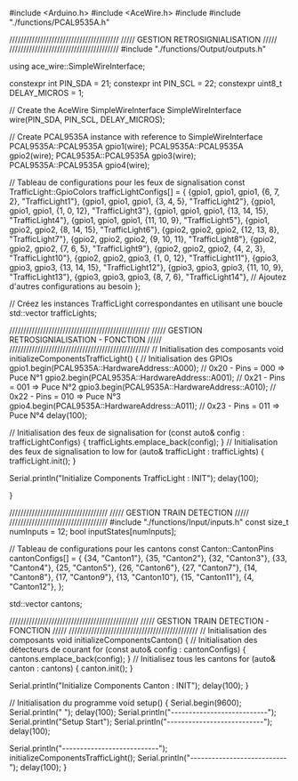 #include <Arduino.h>
#include <AceWire.h>
#include <vector>
#include "./functions/PCAL9535A.h"


///////////////////////////////////////
///// GESTION RETROSIGNIALISATION /////
///////////////////////////////////////
#include "./functions/Output/outputs.h"

using ace_wire::SimpleWireInterface;

constexpr int PIN_SDA = 21;
constexpr int PIN_SCL = 22;
constexpr uint8_t DELAY_MICROS = 1;

// Create the AceWire SimpleWireInterface
SimpleWireInterface wire(PIN_SDA, PIN_SCL, DELAY_MICROS);

// Create PCAL9535A instance with reference to SimpleWireInterface
PCAL9535A::PCAL9535A<SimpleWireInterface> gpio1(wire);
PCAL9535A::PCAL9535A<SimpleWireInterface> gpio2(wire);
PCAL9535A::PCAL9535A<SimpleWireInterface> gpio3(wire);
PCAL9535A::PCAL9535A<SimpleWireInterface> gpio4(wire);

// Tableau de configurations pour les feux de signalisation
const TrafficLight::GpioColors trafficLightConfigs[] = {
    {gpio1, gpio1, gpio1, {6, 7, 2}, "TrafficLight1"},
    {gpio1, gpio1, gpio1, {3, 4, 5}, "TrafficLight2"},
    {gpio1, gpio1, gpio1, {1, 0, 12}, "TrafficLight3"},
    {gpio1, gpio1, gpio1, {13, 14, 15}, "TrafficLight4"},
    {gpio1, gpio1, gpio1, {11, 10, 9}, "TrafficLight5"},
    {gpio1, gpio2, gpio2, {8, 14, 15}, "TrafficLight6"},
    {gpio2, gpio2, gpio2, {12, 13, 8}, "TrafficLight7"},
    {gpio2, gpio2, gpio2, {9, 10, 11}, "TrafficLight8"},
    {gpio2, gpio2, gpio2, {7, 6, 5}, "TrafficLight9"},
    {gpio2, gpio2, gpio2, {4, 2, 3}, "TrafficLight10"},
    {gpio2, gpio2, gpio3, {1, 0, 12}, "TrafficLight11"},
    {gpio3, gpio3, gpio3, {13, 14, 15}, "TrafficLight12"},
    {gpio3, gpio3, gpio3, {11, 10, 9}, "TrafficLight13"},
    {gpio3, gpio3, gpio3, {8, 7, 6}, "TrafficLight14"},
    // Ajoutez d'autres configurations au besoin
};

// Créez les instances TrafficLight correspondantes en utilisant une boucle
std::vector<TrafficLight> trafficLights;

//////////////////////////////////////////////////
///// GESTION RETROSIGNIALISATION - FONCTION /////
//////////////////////////////////////////////////
// Initialisation des composants
void initializeComponentsTrafficLight() {
  // Initialisation des GPIOs
  gpio1.begin(PCAL9535A::HardwareAddress::A000);  // 0x20 - Pins = 000  => Puce N°1
  gpio2.begin(PCAL9535A::HardwareAddress::A001);  // 0x21 - Pins = 001  => Puce N°2
  gpio3.begin(PCAL9535A::HardwareAddress::A010);  // 0x22 - Pins = 010  => Puce N°3
  gpio4.begin(PCAL9535A::HardwareAddress::A011);  // 0x23 - Pins = 011  => Puce N°4
  delay(100);

  // Initialisation des feux de signalisation
  for (const auto& config : trafficLightConfigs) {
    trafficLights.emplace_back(config);
  }
  // Initialisation des feux de signalisation to low
  for (auto& trafficLight : trafficLights) {
    trafficLight.init();
  }

  Serial.println("Initialize Components TrafficLight : INIT");
  delay(100);

}





///////////////////////////////////
///// GESTION TRAIN DETECTION /////
///////////////////////////////////
#include "./functions/Input/inputs.h"
const size_t numInputs = 12;
bool inputStates[numInputs];

// Tableau de configurations pour les cantons
const Canton::CantonPins cantonConfigs[] = {
    {34, "Canton1"},
    {35, "Canton2"},
    {32, "Canton3"},
    {33, "Canton4"},
    {25, "Canton5"},
    {26, "Canton6"},
    {27, "Canton7"},
    {14, "Canton8"},
    {17, "Canton9"},
    {13, "Canton10"},
    {15, "Canton11"},
    {4, "Canton12"},
};

std::vector<Canton> cantons;


//////////////////////////////////////////////
///// GESTION TRAIN DETECTION - FONCTION /////
//////////////////////////////////////////////
// Initialisation des composants
void initializeComponentsCanton() {
  // Initialisation des détecteurs de courant
  for (const auto& config : cantonConfigs) {
      cantons.emplace_back(config);
  }
  // Initialisez tous les cantons
  for (auto& canton : cantons) {
      canton.init();
  }

  Serial.println("Initialize Components Canton : INIT");
  delay(100);
}



// Initialisation du programme
void setup() {
  Serial.begin(9600);
  Serial.println(" ");
  delay(100);
  Serial.println("---------------------------");
  Serial.println("Setup Start");
  Serial.println("---------------------------");
  delay(100);

  Serial.println("---------------------------");
  initializeComponentsTrafficLight();
  Serial.println("---------------------------");
  delay(100);
}
